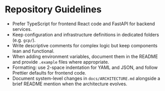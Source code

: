 # Repository Guidelines

- Prefer TypeScript for frontend React code and FastAPI for backend services.
- Keep configuration and infrastructure definitions in dedicated folders (e.g. `gcp/`).
- Write descriptive comments for complex logic but keep components lean and functional.
- When adding environment variables, document them in the README and provide `.example` files where appropriate.
- Formatting: use 2-space indentation for YAML and JSON, and follow Prettier defaults for frontend code.
- Document system-level changes in `docs/ARCHITECTURE.md` alongside a brief README mention when the architecture evolves.
